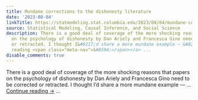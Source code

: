 ```yaml
---
title: Mundane corrections to the dishonesty literature
date: '2023-08-04'
linkTitle: https://statmodeling.stat.columbia.edu/2023/08/04/mundane-corrections-to-the-dishonesty-literature/
source: Statistical Modeling, Causal Inference, and Social Science
description: There is a good deal of coverage of the more shocking reasons that papers
  on the psychology of dishonesty by Dan Ariely and Francesca Gino need to be corrected
  or retracted. I thought I&#8217;d share a more mundane example — &#8230; <a href="https://statmodeling.stat.columbia.edu/2023/08/04/mundane-corrections-to-the-dishonesty-literature/">Continue
  reading <span class="meta-nav">&#8594;</span></a> ...
disable_comments: true
---
```

There is a good deal of coverage of the more shocking reasons that papers on the psychology of dishonesty by Dan Ariely and Francesca Gino need to be corrected or retracted. I thought I&#8217;d share a more mundane example — &#8230; <a href="https://statmodeling.stat.columbia.edu/2023/08/04/mundane-corrections-to-the-dishonesty-literature/">Continue reading <span class="meta-nav">&#8594;</span></a> ...